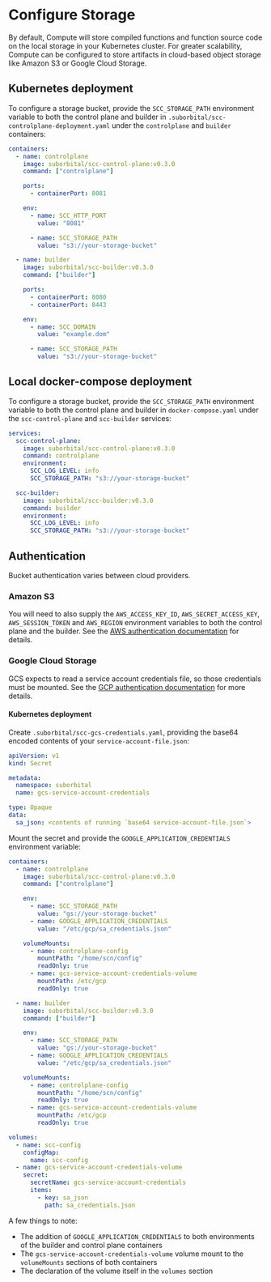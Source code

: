 # Configure Storage

By default, Compute will store compiled functions and function source code on the local storage in your Kubernetes cluster. For greater scalability, Compute can be configured to store artifacts in cloud-based object storage like Amazon S3 or Google Cloud Storage.

## Kubernetes deployment

To configure a storage bucket, provide the `SCC_STORAGE_PATH` environment variable to both the control plane and builder in `.suborbital/scc-controlplane-deployment.yaml` under the `controlplane` and `builder` containers:

```yaml
containers:
  - name: controlplane
    image: suborbital/scc-control-plane:v0.3.0
    command: ["controlplane"]

    ports:
      - containerPort: 8081

    env:
      - name: SCC_HTTP_PORT
        value: "8081"

      - name: SCC_STORAGE_PATH
        value: "s3://your-storage-bucket"

  - name: builder
    image: suborbital/scc-builder:v0.3.0
    command: ["builder"]

    ports:
      - containerPort: 8080
      - containerPort: 8443

    env:
      - name: SCC_DOMAIN
        value: "example.dom"

      - name: SCC_STORAGE_PATH
        value: "s3://your-storage-bucket"
```

## Local docker-compose deployment

To configure a storage bucket, provide the `SCC_STORAGE_PATH` environment variable to both the control plane and builder in `docker-compose.yaml` under the `scc-control-plane` and `scc-builder` services:

```yaml
services:
  scc-control-plane:
    image: suborbital/scc-control-plane:v0.3.0
    command: controlplane
    environment:
      SCC_LOG_LEVEL: info
      SCC_STORAGE_PATH: "s3://your-storage-bucket"

  scc-builder:
    image: suborbital/scc-builder:v0.3.0
    command: builder
    environment:
      SCC_LOG_LEVEL: info
      SCC_STORAGE_PATH: "s3://your-storage-bucket"
```

## Authentication

Bucket authentication varies between cloud providers.

### Amazon S3

You will need to also supply the `AWS_ACCESS_KEY_ID`, `AWS_SECRET_ACCESS_KEY`, `AWS_SESSION_TOKEN` and `AWS_REGION` environment variables to both the control plane and the builder. See the [AWS authentication documentation](https://aws.github.io/aws-sdk-go-v2/docs/configuring-sdk/) for details.

### Google Cloud Storage

GCS expects to read a service account credentials file, so those credentials must be mounted. See the [GCP authentication documentation](https://cloud.google.com/docs/authentication/production) for more details.

#### Kubernetes deployment

Create `.suborbital/scc-gcs-credentials.yaml`, providing the base64 encoded contents of your `service-account-file.json`:

```yaml
apiVersion: v1
kind: Secret

metadata:
  namespace: suborbital
  name: gcs-service-account-credentials

type: Opaque
data:
  sa_json: <contents of running `base64 service-account-file.json`>
```

Mount the secret and provide the `GOOGLE_APPLICATION_CREDENTIALS` environment variable:

```yaml
containers:
  - name: controlplane
    image: suborbital/scc-control-plane:v0.3.0
    command: ["controlplane"]

    env:
      - name: SCC_STORAGE_PATH
        value: "gs://your-storage-bucket"
      - name: GOOGLE_APPLICATION_CREDENTIALS
        value: "/etc/gcp/sa_credentials.json"

    volumeMounts:
      - name: controlplane-config
        mountPath: "/home/scn/config"
        readOnly: true
      - name: gcs-service-account-credentials-volume
        mountPath: /etc/gcp
        readOnly: true

  - name: builder
    image: suborbital/scc-builder:v0.3.0
    command: ["builder"]

    env:
      - name: SCC_STORAGE_PATH
        value: "gs://your-storage-bucket"
      - name: GOOGLE_APPLICATION_CREDENTIALS
        value: "/etc/gcp/sa_credentials.json"

    volumeMounts:
      - name: controlplane-config
        mountPath: "/home/scn/config"
        readOnly: true
      - name: gcs-service-account-credentials-volume
        mountPath: /etc/gcp
        readOnly: true

volumes:
  - name: scc-config
    configMap:
      name: scc-config
  - name: gcs-service-account-credentials-volume
    secret:
      secretName: gcs-service-account-credentials
      items:
        - key: sa_json
          path: sa_credentials.json
```

A few things to note:
- The addition of `GOOGLE_APPLICATION_CREDENTIALS` to both environments of the builder and control plane containers
- The `gcs-service-account-credentials-volume` volume mount to the `volumeMounts` sections of both containers
- The declaration of the volume itself in the `volumes` section

